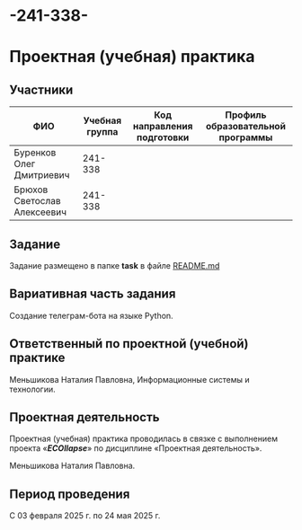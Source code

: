 # -241-338-

# Проектная (учебная) практика

## Участники

| ФИО | Учебная группа | Код направления подготовки | Профиль образовательной программы |
|-|-|-|-|
| Буренков Олег Дмитриевич | 241-338 | | |
| Брюхов Светослав Алексеевич | 241-338 |||

## Задание

Задание размещено в папке **task** в файле [README.md](task/README.md)

## Вариативная часть задания

Создание телеграм-бота на языке Python.

## Ответственный по проектной (учебной) практике

Меньшикова Наталия Павловна, Информационные системы и технологии.

## Проектная деятельность

Проектная (учебная) практика проводилась в связке с выполнением проекта «***ECOllapse***» по дисциплине «Проектная деятельность».

Меньшикова Наталия Павловна.

## Период проведения

С 03 февраля 2025 г. по 24 мая 2025 г.
